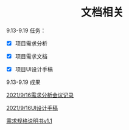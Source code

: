 <h1 align="center">文档相关</h1>

9.13-9.19 任务：

- [x] 项目需求分析
- [x] 项目需求文档
- [x] 项目UI设计手稿



9.13-9.19 成果

[2021/9/16需求分析会议记录](https://a2jz95flwh.feishu.cn/docs/doccn18AYkwBI5xD00QG5lVMvHM?from=from_copylink)

[2021/9/16UI设计手稿](https://a2jz95flwh.feishu.cn/docs/doccnIbIl7vhAZ7iXrJR1XWgA7e?from=from_copylink)

[需求规格说明书v1.1](https://a2jz95flwh.feishu.cn/docs/doccnLQDNe6B9kVRwRuLqriY08g#UzAWjz)
